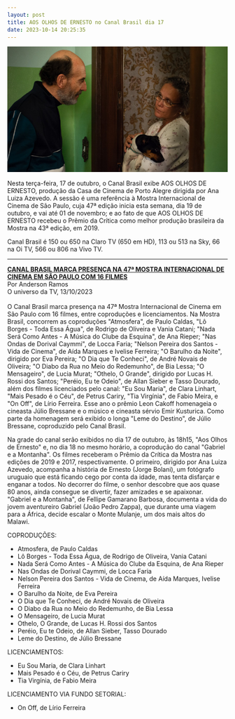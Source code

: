 ```yaml
---
layout: post
title: AOS OLHOS DE ERNESTO no Canal Brasil dia 17
date: 2023-10-14 20:25:35
---
```

![](/uploads/aode-3.jpg)

Nesta terça-feira, 17 de outubro, o Canal Brasil exibe AOS OLHOS DE ERNESTO, produção da Casa de Cinema de Porto Alegre dirigida por Ana Luiza Azevedo. A sessão é uma referência à Mostra Internacional de Cinema de São Paulo, cuja 47ª edição inicia esta semana, dia 19 de outubro, e vai até 01 de novembro; e ao fato de que AOS OLHOS DE ERNESTO recebeu o Prêmio da Crítica como melhor produção brasileira da Mostra na 43ª edição, em 2019.

Canal Brasil é 150 ou 650 na Claro TV (650 em HD), 113 ou 513 na Sky, 66 na Oi TV, 566 ou 806 na Vivo TV.

- - -

[**CANAL BRASIL MARCA PRESENÇA NA 47ª MOSTRA INTERNACIONAL DE CINEMA EM SÃO PAULO COM 16 FILMES**](https://www.ouniversodatv.com/2023/10/canal-brasil-marca-presenca-na-47.html)\
Por Anderson Ramos\
O universo da TV, 13/10/2023\
\
O Canal Brasil marca presença na 47ª Mostra Internacional de Cinema em São Paulo com 16 filmes, entre coproduções e licenciamentos. Na Mostra Brasil, concorrem as coproduções "Atmosfera", de Paulo Caldas, "Lô Borges - Toda Essa Água", de Rodrigo de Oliveira e Vania Catani; "Nada Será Como Antes - A Música do Clube da Esquina", de Ana Rieper; "Nas Ondas de Dorival Caymmi", de Locca Faria; "Nelson Pereira dos Santos - Vida de Cinema", de Aída Marques e Ivelise Ferreira; "O Barulho da Noite", dirigido por Eva Pereira; "O Dia que Te Conheci", de André Novais de Oliveira; "O Diabo da Rua no Meio do Redemunho", de Bia Lessa; "O Mensageiro", de Lucia Murat; "Othelo, O Grande", dirigido por Lucas H. Rossi dos Santos; "Peréio, Eu te Odeio", de Allan Sieber e Tasso Dourado, além dos filmes licenciados pelo canal: "Eu Sou Maria", de Clara Linhart, "Mais Pesado é o Céu", de Petrus Cariry, "Tia Virgínia", de Fabio Meira, e "On Off", de Lírio Ferreira. Esse ano o prêmio Leon Cakoff homenageia o cineasta Júlio Bressane e o músico e cineasta sérvio Emir Kusturica. Como parte da homenagem será exibido o longa "Leme do Destino", de Júlio Bressane, coproduzido pelo Canal Brasil.

Na grade do canal serão exibidos no dia 17 de outubro, às 18h15, "Aos Olhos de Ernesto" e, no dia 18 no mesmo horário, a coprodução do canal "Gabriel e a Montanha". Os filmes receberam o Prêmio da Crítica da Mostra nas edições de 2019 e 2017, respectivamente. O primeiro, dirigido por Ana Luiza Azevedo, acompanha a história de Ernesto (Jorge Bolani), um fotógrafo uruguaio que está ficando cego por conta da idade, mas tenta disfarçar e enganar a todos. No decorrer do filme, o senhor descobre que aos quase 80 anos, ainda consegue se divertir, fazer amizades e se apaixonar. "Gabriel e a Montanha", de Fellipe Gamarano Barbosa, documenta a vida do jovem aventureiro Gabriel (João Pedro Zappa), que durante uma viagem para a África, decide escalar o Monte Mulanje, um dos mais altos do Malawi.

COPRODUÇÕES: 

* Atmosfera, de Paulo Caldas
* Lô Borges - Toda Essa Água, de Rodrigo de Oliveira, Vania Catani
* Nada Será Como Antes - A Música do Clube da Esquina, de Ana Rieper
* Nas Ondas de Dorival Caymmi, de Locca Faria
* Nelson Pereira dos Santos - Vida de Cinema, de Aída Marques, Ivelise Ferreira
* O Barulho da Noite, de Eva Pereira
* O Dia que Te Conheci, de André Novais de Oliveira
* O Diabo da Rua no Meio do Redemunho, de Bia Lessa
* O Mensageiro, de Lucia Murat
* Othelo, O Grande, de Lucas H. Rossi dos Santos
* Peréio, Eu te Odeio, de Allan Sieber, Tasso Dourado
* Leme do Destino, de Júlio Bressane

LICENCIAMENTOS: 

* Eu Sou Maria, de Clara Linhart
* Mais Pesado é o Céu, de Petrus Cariry 
* Tia Virgínia, de Fabio Meira 

LICENCIAMENTO VIA FUNDO SETORIAL: 

* On Off, de Lírio Ferreira